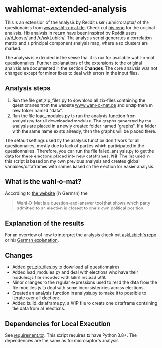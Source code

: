 # wahlomat-extended-analysis
This is an extension of the analysis by Reddit user /u/microraptor/ of the questionaires from www.wahl-o-mat.de. 
Check out [his repo](https://github.com/microraptor/wahlomat_analysis) for the original analysis.
His analysis in return have been inspired by Reddit users /u/d_loose/ and /u/askLubich/.
The analysis script generates a correlation matrix and a principal component analysis map, where also clusters are marked.

The analysis is extended in the sense that it is run for available wahl-o-mat questionnaires. 
Further explanations of the extensions to the original analysis are documented in the section __Changes__.
The core analysis was not changed except for minor fixes to deal with errors in the input files.

## Analysis steps

1. Run the file get_zip_files.py to download all zip-files containing the questionaires from the website www.wahl-o-mat.de and unzip them in new folder named "data".
2. Run the file load_modules.py to run the analysis function from analysis.py for all downloaded modules. The graphs generated by the analysis are placed in a newly created folder named "graphs". If a folder with the same name exists already, then the graphs will be placed there. 

The default settings used by the analysis function don't work for all questionnaires, mostly due to lack of parties which participated in the questionnaires.
Therefore, you can run the file failed_analysis.py to get the data for these elections placed into new dataframes.
__NB__: The list used in this script is based on my own previous analysis and creates global variables/dataframes with names based on the election for easier analysis.

## What is the wahl-o-mat?
According to [the website](https://www.bpb.de/themen/wahl-o-mat/294576/wie-funktioniert-der-wahl-o-mat/) (in German) the
> Wahl-O-Mat is a question-and-answer tool that shows which party admitted to an election is closest to one's own political position.


## Explanation of the results

For an overview of how to interpret the analysis check out [askLubich's repo](https://github.com/askLubich/Wahl-O-Mat-EU-2019) 
or his [German explanation](https://www.reddit.com/r/de/comments/bqubdv/wahlomat_analyse_zur_euparlamentswahl_2019_oc/eo7zmaq/).

## Changes
- Added get_zip_files.py to download all questionnaires
- Added load_modules.py and deal with elections who have their modules.js file encoded with latin1 instead utf8.
- Minor changes to the regular expressions used to read the data from the file modules.js to deal with some inconsistencies across elections.
- Created an analysis function in analysis.py to make it to possible to iterate over all elections. 
- Added build_dataframe.py, a WIP file to create one dataframe containing the data from all elections.


## Dependencies for Local Execution
See [requirement.txt](requirement.txt).
This script requires to have Python 3.8+.
The dependencies are the same as for microraptor's analysis.
